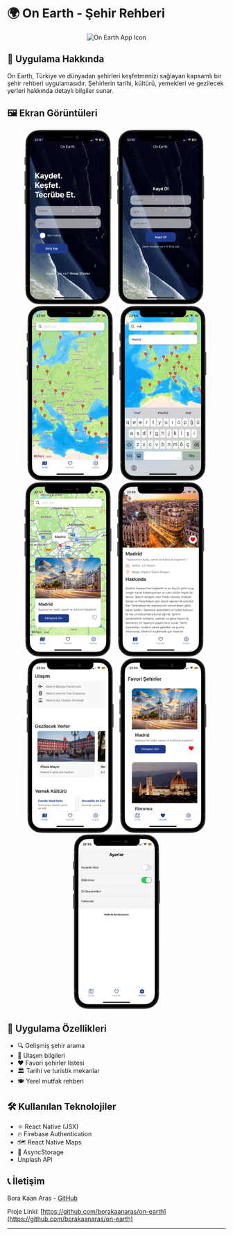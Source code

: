 # 🌍 On Earth - Şehir Rehberi

<p align="center">
  <img src="screenshots/app-icon.png" alt="On Earth App Icon" width="200">
</p>

## 📱 Uygulama Hakkında

On Earth, Türkiye ve dünyadan şehirleri keşfetmenizi sağlayan kapsamlı bir şehir rehberi uygulamasıdır. Şehirlerin tarihi, kültürü, yemekleri ve gezilecek yerleri hakkında detaylı bilgiler sunar.

## 🖼️ Ekran Görüntüleri

<p align="center">
  <img src="screenshots/sign in.png" width="200" alt="Giriş Ekranı" style="margin-right: 10px"/>
  <img src="screenshots/sign up.png" width="200" alt="Harita Ekranı" style="margin-right: 10px"/>
  <img src="screenshots/main map.png" width="200" alt="Şehir Detayları" style="margin-right: 10px"/>
  <img src="screenshots/search bar.png" width="200" alt="Favoriler"/>
  <img src="screenshots/map card.png" width="200" alt="Giriş Ekranı" style="margin-right: 10px"/>
  <img src="screenshots/city detail 1.png" width="200" alt="Harita Ekranı" style="margin-right: 10px"/>
  <img src="screenshots/city detail 2.png" width="200" alt="Şehir Detayları" style="margin-right: 10px"/>
  <img src="screenshots/favorite.png" width="200" alt="Favoriler"/>
  <img src="screenshots/settings.png" width="200" alt="Favoriler"/>
</p>

## 📱 Uygulama Özellikleri

- 🔍 Gelişmiş şehir arama
- 🚗 Ulaşım bilgileri
- ❤️ Favori şehirler listesi
- 🏛️ Tarihi ve turistik mekanlar
- 🍽️ Yerel mutfak rehberi

## 🛠️ Kullanılan Teknolojiler

- ⚛️ React Native (JSX)
- 🔥 Firebase Authentication
- 🗺️ React Native Maps
- 💾 AsyncStorage
- Unplash API


## 📞 İletişim

Bora Kaan Aras - [GitHub](https://github.com/borakaanaras)

Proje Linki: [https://github.com/borakaanaras/on-earth](https://github.com/borakaanaras/on-earth)

---